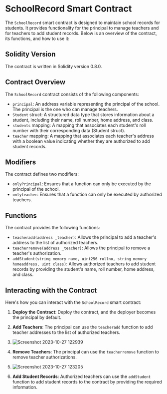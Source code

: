 # SchoolRecord Smart Contract

The `SchoolRecord` smart contract is designed to maintain school records for students. It provides functionality for the principal to manage teachers and for teachers to add student records. Below is an overview of the contract, its functions, and how to use it:

## Solidity Version

The contract is written in Solidity version 0.8.0.

## Contract Overview

The `SchoolRecord` contract consists of the following components:

- `principal`: An address variable representing the principal of the school. The principal is the one who can manage teachers.
- `Student` struct: A structured data type that stores information about a student, including their name, roll number, home address, and class.
- `students` mapping: A mapping that associates each student's roll number with their corresponding data (Student struct).
- `teacher` mapping: A mapping that associates each teacher's address with a boolean value indicating whether they are authorized to add student records.

## Modifiers

The contract defines two modifiers:

- `onlyPrincipal`: Ensures that a function can only be executed by the principal of the school.
- `onlyteacher`: Ensures that a function can only be executed by authorized teachers.

## Functions

The contract provides the following functions:

- `teacheradd(address _teacher)`: Allows the principal to add a teacher's address to the list of authorized teachers.
- `teacherremove(address _teacher)`: Allows the principal to remove a teacher's authorization.
- `addStudent(string memory name, uint256 rollno, string memory homeaddress, uint class)`: Allows authorized teachers to add student records by providing the student's name, roll number, home address, and class.

## Interacting with the Contract

Here's how you can interact with the `SchoolRecord` smart contract:

1. **Deploy the Contract**: Deploy the contract, and the deployer becomes the principal by default.

2. **Add Teachers**: The principal can use the `teacheradd` function to add teacher addresses to the list of authorized teachers.

3. ![Screenshot 2023-10-27 122939](https://github.com/Areeba000/contract-Practice/assets/140241495/ec20e521-5837-492a-a0a7-537be8405556)


4. **Remove Teachers**: The principal can use the `teacherremove` function to remove teacher authorizations.


5. ![Screenshot 2023-10-27 123205](https://github.com/Areeba000/contract-Practice/assets/140241495/e3f0e4be-0f2d-4b58-9ef6-0035d904d15f)


6. **Add Student Records**: Authorized teachers can use the `addStudent` function to add student records to the contract by providing the required information.


